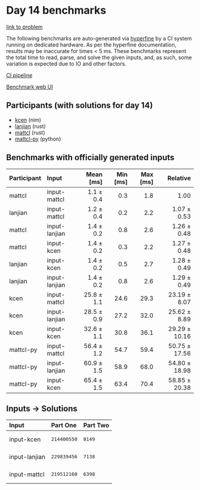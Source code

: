 # Day 14 benchmarks

[link to problem](https://adventofcode.com/2024/day/14)

The following benchmarks are auto-generated via
[hyperfine](https://github.com/sharkdp/hyperfine) by a CI system running on
dedicated hardware. As per the hyperfine documentation, results may be
inaccurate for times < 5 ms. These benchmarks represent the total time to read,
parse, and solve the given inputs, and, as such, some variation is expected due
to IO and other factors.

[CI pipeline](http://ci.papercode.net:8080/teams/main/pipelines/aoc2024)

[Benchmark web UI](https://aoc.ancalagon.black)


## Participants (with solutions for day 14)

- [kcen](https://github.com/kcen/aoc2024) (nim)
- [lanjian](https://github.com/lanjian/aoc-2024) (rust)
- [mattcl](https://github.com/mattcl/aoc2024) (rust)
- [mattcl-py](https://github.com/mattcl/aoc2024-py) (python)


## Benchmarks with officially generated inputs

| Participant | Input | Mean [ms] | Min [ms] | Max [ms] | Relative |
|:---|:---|---:|---:|---:|---:|
| mattcl | input-mattcl | 1.1 ± 0.4 | 0.3 | 1.8 | 1.00 |
| lanjian | input-mattcl | 1.2 ± 0.4 | 0.2 | 2.2 | 1.07 ± 0.53 |
| mattcl | input-lanjian | 1.4 ± 0.2 | 0.8 | 2.6 | 1.26 ± 0.48 |
| mattcl | input-kcen | 1.4 ± 0.2 | 0.3 | 2.2 | 1.27 ± 0.48 |
| lanjian | input-kcen | 1.4 ± 0.2 | 0.5 | 2.7 | 1.28 ± 0.49 |
| lanjian | input-lanjian | 1.4 ± 0.2 | 0.8 | 2.6 | 1.29 ± 0.49 |
| kcen | input-mattcl | 25.8 ± 1.1 | 24.6 | 29.3 | 23.19 ± 8.07 |
| kcen | input-lanjian | 28.5 ± 0.9 | 27.2 | 32.0 | 25.62 ± 8.89 |
| kcen | input-kcen | 32.6 ± 1.1 | 30.8 | 36.1 | 29.29 ± 10.16 |
| mattcl-py | input-mattcl | 56.4 ± 1.2 | 54.7 | 59.4 | 50.75 ± 17.56 |
| mattcl-py | input-lanjian | 60.9 ± 1.5 | 58.9 | 68.0 | 54.80 ± 18.98 |
| mattcl-py | input-kcen | 65.4 ± 1.5 | 63.4 | 70.4 | 58.85 ± 20.38 |


## Inputs -> Solutions

| Input | Part One | Part Two |
|:---|:---|:---|
|input-kcen|<pre>214400550</pre>|<pre>8149</pre>|
|input-lanjian|<pre>229839456</pre>|<pre>7138</pre>|
|input-mattcl|<pre>219512160</pre>|<pre>6398</pre>|